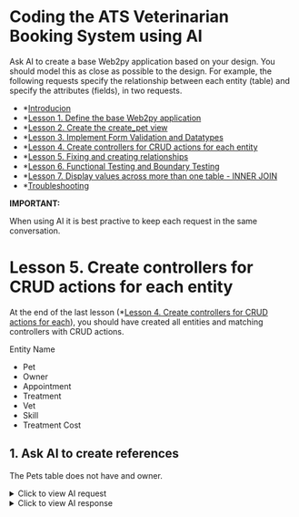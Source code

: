 # Coding the ATS Veterinarian Booking System using AI

Ask AI to create a base Web2py application based on your design. You should model this as close as possible to the design. For example, the following requests specify the relationship between each entity (table) and specify the attributes (fields), in two requests.

- *[Introducion](README.md)
- *[Lesson 1. Define the base Web2py application](LESSON_1.md)
- *[Lesson 2. Create the create_pet view](LESSON_2.md)
- *[Lesson 3. Implement Form Validation and Datatypes](LESSON_3.md)
- *[Lesson 4. Create controllers for CRUD actions for each entity](LESSON_4.md)
- *[Lesson 5. Fixing and creating relationships](LESSON_5.md)
- *[Lesson 6. Functional Testing and Boundary Testing](LESSON_6.md)
- *[Lesson 7. Display values across more than one table - INNER JOIN](LESSON_7.md)
- *[Troubleshooting](TROUBLESHOOTING.md)

**IMPORTANT:**

When using AI it is best practive to keep each request in the same conversation.

# Lesson 5. Create controllers for CRUD actions for each entity #

At the end of the last lesson (*[Lesson 4. Create controllers for CRUD actions for each](LESSON_4.md)), you should have created all entities and matching controllers with CRUD actions.

Entity Name
- Pet
- Owner
- Appointment
- Treatment
- Vet
- Skill
- Treatment Cost

## 1. Ask AI to create references ##

The Pets table does not have and owner.

<details>
    <summary>Click to view AI request</summary>

owner can have one-to-many pets

</details>

<details>
    <summary>Click to view AI response</summary>

To modify the owner-pet relationship so that an owner can have one to many pets, you need to update the database model and the corresponding views and controllers. Here's an updated version:

models/db.py
'''python
Copy code
from datetime import datetime
from decimal import Decimal

db = DAL('sqlite://storage.sqlite')

# Pet entity
db.define_table('pet',
                Field('name', requires=IS_NOT_EMPTY()),
                Field('breed', requires=IS_NOT_EMPTY()),
                Field('sex', 'string', requires=IS_IN_SET(['M', 'F'])),
                Field('owner_id', 'reference owner'),
                format='%(name)s')

# Owner entity
db.define_table('owner',
                Field('first_name', requires=IS_NOT_EMPTY()),
                Field('last_name', requires=IS_NOT_EMPTY()),
                Field('initial', 'string', length=2),
                Field('email', requires=IS_EMAIL()),
                Field('phone'),
                Field('registered_branch'),
                format='%(first_name)s %(last_name)s')

# Appointment entity
db.define_table('appointment',
                Field('pet_id', 'reference pet'),
                Field('date', 'date', default=datetime.now().date(), requires=IS_DATE()),
                Field('time', 'time', default=datetime.now().time(), requires=IS_TIME()),
                Field('registered_branch'),
                format='%(date)s')

# Treatment entity
db.define_table('treatment',
                Field('appointment_id', 'reference appointment'),
                Field('vet_id', 'reference vet'),
                Field('description', 'text'),
                format='%(description)s')

# Vet entity
db.define_table('vet',
                Field('first_name', requires=IS_NOT_EMPTY()),
                Field('last_name', requires=IS_NOT_EMPTY()),
                Field('grade'),
                Field('branch'),
                Field('extension'),
                format='%(first_name)s %(last_name)s')

# Skill entity
db.define_table('skill',
                Field('vet_id', 'reference vet'),
                Field('name', requires=IS_NOT_EMPTY()),
                format='%(name)s')

# Treatment Cost entity
db.define_table('treatment_cost',
                Field('description', requires=IS_NOT_EMPTY()),
                Field('cost', 'decimal(10,2)', default=Decimal('0.00')),
                format='%(description)s')
```

Now the owner entity has a foreign key owner_id in the pet table, allowing an owner to have multiple pets.

Ensure that you update the corresponding views and controllers to reflect the changes in the database model.
    
</details>

## 2. Implementing the code ##

In the *models/db_custom.py*
- Create the owner table definition before pet.
- Add the attribute to the pet table definition - Field('owner_id', 'reference owner').

![View Pets index page](img/ats_booking__lesson_5__owner_has_one_to_many_pets__db_custom_py.png)

models/db_custom.py
```python
...
# Owner entity

# Move owner table definition above pet table definition then the add reference to pet table

db.define_table('owner',
                Field('first_name', requires=IS_NOT_EMPTY()),
                Field('last_name', requires=IS_NOT_EMPTY()),
                Field('initial', 'string', length=2),
                Field('email', requires=IS_EMAIL()),
                Field('phone'),
                Field('registered_branch'),
                format='%(first_name)s %(last_name)s')
# Pet entity
db.define_table('pet',
                Field('name', data_type='string', requires=IS_LENGTH(maxsize=35, minsize=1)),
                Field('breed', requires=IS_NOT_EMPTY()),
                Field('sex', 'string', requires=IS_IN_SET(['M', 'F'])),

                # Add this line so owner can have one-to-many Pets
                Field('owner_id', 'reference owner'),

                format='%(name)s')
...
```

## 3. Testing ##

**Test the pet edit action**

1. Enter Owner details, then click submit.

![Add Owner](img/ats_booking__lesson_5__add_owner.png)

2. Click menu and select Pet > List.

3. Click edit next the pet.

![List Pets](img/ats_booking__lesson_5__list_pets.png)

4. Select Owner from drop down, then click submit

![Edit Pet with Owner Dropdown](img/ats_booking__lesson_5__pets_edit_pet_with_owner_id.png)

**Test the delete action**

1. From the Owner index page, delete the Owner assigned to the pet.

2. Click OK to confirm you want to delete.

![Edit Pet with Owner Dropdown](img/ats_booking__lesson_5__delete_owner_with_pet.png)

NOTE: *Both the Owner and Pet are deleted*


# NEXT STEPS #

Repeat the steps above to create a controller and view for each entity.

*[Lesson 6. Functional Testing and Boundary Testing ](LESSON_6.md)

**DISCLAIMER**

Writing code requires careful consideration of various factors, such as specific requirements, best practices, and potential risks. Therefore, it is crucial to thoroughly review and test any code generated by this AI model before implementing it in a production environment. The user assumes all responsibility and liability for the usage and consequences of any code written or derived from this AI model. The AI model's responses should be used with caution and verified by human experts to ensure accuracy and suitability for the intended purpose. OpenAI, the developers of this AI model, cannot be held liable for any damages or losses resulting from the use of the generated code.

**This guide uses markdown.**

*[Markdown Guide](https://www.markdownguide.org/basic-syntax/)
